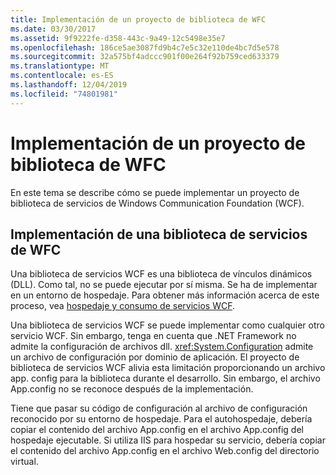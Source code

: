 ```yaml
---
title: Implementación de un proyecto de biblioteca de WFC
ms.date: 03/30/2017
ms.assetid: 9f9222fe-d358-443c-9a49-12c5498e35e7
ms.openlocfilehash: 186ce5ae3087fd9b4c7e5c32e110de4bc7d5e578
ms.sourcegitcommit: 32a575bf4adccc901f00e264f92b759ced633379
ms.translationtype: MT
ms.contentlocale: es-ES
ms.lasthandoff: 12/04/2019
ms.locfileid: "74801981"
---
```

# <a name="deploying-a-wcf-library-project"></a>Implementación de un proyecto de biblioteca de WFC
En este tema se describe cómo se puede implementar un proyecto de biblioteca de servicios de Windows Communication Foundation (WCF).  
  
## <a name="deploying-a-wcf-service-library"></a>Implementación de una biblioteca de servicios de WFC  
 Una biblioteca de servicios WCF es una biblioteca de vínculos dinámicos (DLL). Como tal, no se puede ejecutar por sí misma. Se ha de implementar en un entorno de hospedaje. Para obtener más información acerca de este proceso, vea [hospedaje y consumo de servicios WCF](https://docs.microsoft.com/previous-versions/dotnet/articles/bb332338(v=msdn.10)).  
  
 Una biblioteca de servicios WCF se puede implementar como cualquier otro servicio WCF. Sin embargo, tenga en cuenta que .NET Framework no admite la configuración de archivos dll. <xref:System.Configuration> admite un archivo de configuración por dominio de aplicación. El proyecto de biblioteca de servicios WCF alivia esta limitación proporcionando un archivo app. config para la biblioteca durante el desarrollo. Sin embargo, el archivo App.config no se reconoce después de la implementación.  
  
 Tiene que pasar su código de configuración al archivo de configuración reconocido por su entorno de hospedaje. Para el autohospedaje, debería copiar el contenido del archivo App.config en el archivo App.config del hospedaje ejecutable. Si utiliza IIS para hospedar su servicio, debería copiar el contenido del archivo App.config en el archivo Web.config del directorio virtual.
